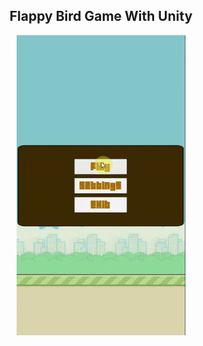 <h2 align = "center">Flappy Bird Game With Unity</h2>
<p align = "center">
  <img src = "https://github.com/zumrudu-anka/unity-flappy-bird/blob/master/Presentation/flapflap.gif">
</p>
